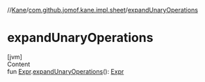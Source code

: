 //[Kane](../index.md)/[com.github.jomof.kane.impl.sheet](index.md)/[expandUnaryOperations](expand-unary-operations.md)



# expandUnaryOperations  
[jvm]  
Content  
fun [Expr](../com.github.jomof.kane/-expr/index.md).[expandUnaryOperations](expand-unary-operations.md)(): [Expr](../com.github.jomof.kane/-expr/index.md)  



